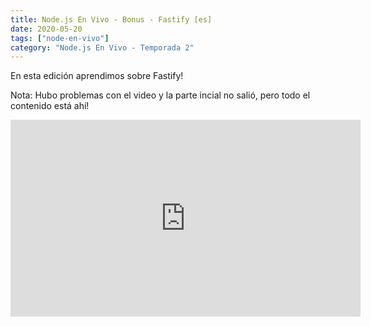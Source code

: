 ```yaml
---
title: Node.js En Vivo - Bonus - Fastify [es]
date: 2020-05-20
tags: ["node-en-vivo"]
category: "Node.js En Vivo - Temporada 2"
---
```


En esta edición aprendimos sobre Fastify!

Nota: Hubo problemas con el video y la parte incial no salió, pero todo el contenido está ahí!

<iframe class="mt-2" width="560" height="315" src="https://www.youtube.com/embed/oTPL9GNbwSE" title="YouTube video player" frameborder="0" allow="accelerometer; autoplay; clipboard-write; encrypted-media; gyroscope; picture-in-picture" allowfullscreen></iframe>

